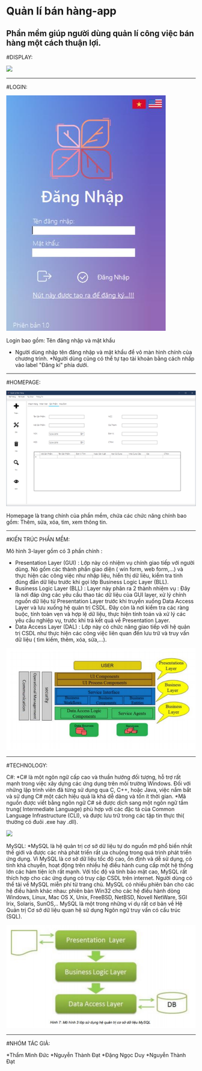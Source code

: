 # Quản lí bán hàng-app
Phần mềm giúp người dùng quản lí công việc bán hàng một cách thuận lợi. 
---
#DISPLAY:

![](Image/LOGO.jpg)

---

#LOGIN:

![](Image/LOGIN.jpg)

Login bao gồm: Tên đăng nhập và mật khẩu
* Người dùng nhập tên đăng nhập và mật khẩu để vô màn hình chính của chương trình.
*Người dùng cũng có thể tự tạo tài khoản bằng cách nhấp vào label "Đăng kí" phía dưới.

---

#HOMEPAGE:

![](Image/Homepage.png)

Homepage là trang chính của phần mềm, chứa các chức năng chính bao gồm: Thêm, sửa, xóa, tìm, xem thông tin.

---

#KIẾN TRÚC PHẦN MỀM:

Mô hình 3-layer gồm có 3 phần chính :
* Presentation Layer (GUI) : Lớp này có nhiệm vụ chính giao tiếp với người dùng. Nó gồm
các thành phần giao diện ( win form, web form,…) và thực hiện các công việc như nhập liệu,
hiển thị dữ liêu, kiểm tra tính đúng đắn dữ liệu trước khi gọi lớp Business Logic Layer (BLL).
* Business Logic Layer (BLL) : Layer này phân ra 2 thành nhiệm vụ : Đây là nơi đáp ứng
các yêu cầu thao tác dữ liệu của GUI layer, xử lý chính nguồn dữ liệu từ Presentation Layer
trước khi truyền xuống Data Access Layer và lưu xuống hệ quản trị CSDL.
Đây còn là nơi kiểm tra các ràng buộc, tính toàn vẹn và hợp lệ dữ liệu, thực hiện tính toán và
xử lý các yêu cầu nghiệp vụ, trước khi trả kết quả về Presentation Layer.
* Data Access Layer (DAL) : Lớp này có chức năng giao tiếp với hệ quản trị CSDL như
thực hiện các công việc liên quan đến lưu trữ và truy vấn dữ liệu ( tìm kiếm, thêm, xóa, sửa,…).

![](Image/3Layer.png)

---

#TECHNOLOGY:

C#:
*C# là một ngôn ngữ cấp cao và thuần hướng đối tượng, hỗ trợ rất mạnh trong việc xây dựng
các ứng dụng trên môi trường Windows. Đối với những lập trình viên đã từng sử dụng qua C,
C++, hoặc Java, việc nắm bắt và sử dụng C# một cách hiệu quả là khá dễ dàng và tốn ít thời
gian.
*Mã nguồn được viết bằng ngôn ngữ C# sẽ được dịch sang một ngôn ngữ tầm trung(
Intermediate Language) phù hợp với các đặc tả của Common Language Infrastructure (CLI), và
được lưu trữ trong các tập tin thực thi( thường có đuôi .exe hay .dll).

![](Image/C#.png)


MySQL:
*MySQL là hệ quản trị cơ sở dữ liệu tự do nguồn mở phổ biến nhất thế giới và được các nhà
phát triển rất ưa chuộng trong quá trình phát triển ứng dụng. Vì MySQL là cơ sở dữ liệu tốc độ
cao, ổn định và dễ sử dụng, có tính khả chuyển, hoạt động trên nhiều hệ điều hành cung cấp
một hệ thống lớn các hàm tiện ích rất mạnh. Với tốc độ và tính bảo mật cao, MySQL rất thích
hợp cho các ứng dụng có truy cập CSDL trên internet. Người dùng có thể tải về MySQL miễn
phí từ trang chủ. MySQL có nhiều phiên bản cho các hệ điều hành khác nhau: phiên bản Win32
cho các hệ điều hành dòng Windows, Linux, Mac OS X, Unix, FreeBSD, NetBSD, Novell
NetWare, SGI Irix, Solaris, SunOS,.. MySQL là một trong những ví dụ rất cơ bản về Hệ Quản trị
Cơ sở dữ liệu quan hệ sử dụng Ngôn ngữ truy vấn có cấu trúc (SQL).

![](Image/MySQL.png)


---

#NHÓM TÁC GIẢ:

*Thẩm Minh Đức
*Nguyễn Thành Đạt
*Đặng Ngọc Duy
*Nguyễn Thành Đạt










